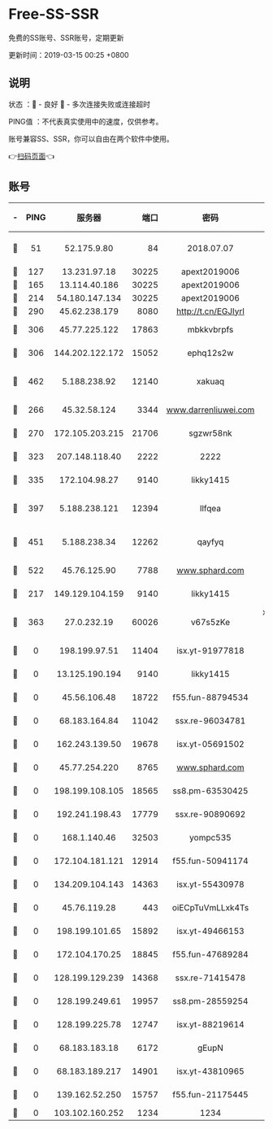 # Free-SS-SSR

免费的SS账号、SSR账号，定期更新

更新时间：2019-03-15 00:25 +0800

## 说明

状态     ：🙂 - 良好 🙁 - 多次连接失败或连接超时

PING值   ：不代表真实使用中的速度，仅供参考。

账号兼容SS、SSR，你可以自由在两个软件中使用。

👉[扫码页面](https://liesauer.github.io/Free-SS-SSR/)👈

## 账号

|-|PING|服务器|端口|密码|加密方式|区域|
|:----:|:----:|:-----:|-----:|:----:|:----:|:----:|
|🙂|51|52.175.9.80|84|2018.07.07|chacha20-ietf-poly1305|HK|
|🙂|127|13.231.97.18|30225|apext2019006|chacha20|JP|
|🙂|165|13.114.40.186|30225|apext2019006|chacha20|JP|
|🙂|214|54.180.147.134|30225|apext2019006|chacha20|KR|
|🙂|290|45.62.238.179|8080|http://t.cn/EGJIyrl|rc4-md5|CA|
|🙂|306|45.77.225.122|17863|mbkkvbrpfs|aes-256-cfb|GB|
|🙂|306|144.202.122.172|15052|ephq12s2w|aes-256-cfb|US|
|🙂|462|5.188.238.92|12140|xakuaq|chacha20-ietf-poly1305|BR|
|🙂|266|45.32.58.124|3344|www.darrenliuwei.com|aes-256-cfb|JP|
|🙂|270|172.105.203.215|21706|sgzwr58nk|aes-256-cfb|JP|
|🙂|323|207.148.118.40|2222|2222|aes-256-cfb|SG|
|🙂|335|172.104.98.27|9140|likky1415|aes-256-cfb|JP|
|🙂|397|5.188.238.121|12394|llfqea|chacha20-ietf-poly1305|BR|
|🙂|451|5.188.238.34|12262|qayfyq|chacha20-ietf-poly1305|BR|
|🙂|522|45.76.125.90|7788|www.sphard.com|aes-256-cfb|AU|
|🙁|217|149.129.104.159|9140|likky1415|aes-256-cfb|HK|
|🙁|363|27.0.232.19|60026|v67s5zKe|xchacha20-ietf-poly1305|HK|
|🙁|0|198.199.97.51|11404|isx.yt-91977818|aes-256-cfb|US|
|🙁|0|13.125.190.194|9140|likky1415|aes-256-cfb|KR|
|🙁|0|45.56.106.48|18722|f55.fun-88794534|aes-256-cfb|US|
|🙁|0|68.183.164.84|11042|ssx.re-96034781|aes-256-cfb|US|
|🙁|0|162.243.139.50|19678|isx.yt-05691502|aes-256-cfb|US|
|🙁|0|45.77.254.220|8765|www.sphard.com|aes-256-cfb|SG|
|🙁|0|198.199.108.105|18565|ss8.pm-63530425|aes-256-cfb|US|
|🙁|0|192.241.198.43|17779|ssx.re-90890692|aes-256-cfb|US|
|🙁|0|168.1.140.46|32503|yompc535|aes-256-cfb|AU|
|🙁|0|172.104.181.121|12914|f55.fun-50941174|aes-256-cfb|SG|
|🙁|0|134.209.104.143|14363|isx.yt-55430978|aes-256-cfb|SG|
|🙁|0|45.76.119.28|443|oiECpTuVmLLxk4Ts|aes-256-cfb|AU|
|🙁|0|198.199.101.65|15892|isx.yt-49466153|aes-256-cfb|US|
|🙁|0|172.104.170.25|18845|f55.fun-47689284|aes-256-cfb|SG|
|🙁|0|128.199.129.239|14368|ssx.re-71415478|aes-256-cfb|SG|
|🙁|0|128.199.249.61|19957|ss8.pm-28559254|aes-256-cfb|SG|
|🙁|0|128.199.225.78|12747|isx.yt-88219614|aes-256-cfb|SG|
|🙁|0|68.183.183.18|6172|gEupN|aes-256-cfb|SG|
|🙁|0|68.183.189.217|14901|isx.yt-43810965|aes-256-cfb|SG|
|🙁|0|139.162.52.250|15757|f55.fun-21175445|aes-256-cfb|SG|
|🙁|0|103.102.160.252|1234|1234|rc4-md5|JP|
